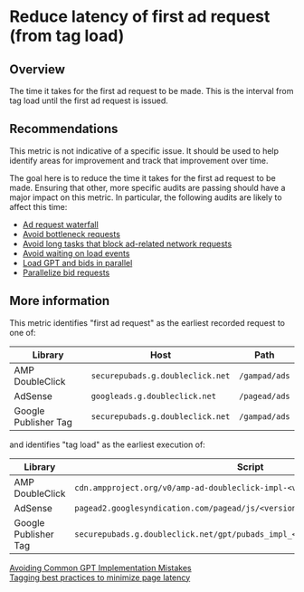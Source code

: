 # Reduce latency of first ad request (from tag load)

## Overview

The time it takes for the first ad request to be made. This is the interval from
tag load until the first ad request is issued.

## Recommendations

This metric is not indicative of a specific issue. It should be used to help
identify areas for improvement and track that improvement over time.

The goal here is to reduce the time it takes for the first ad request to be
made. Ensuring that other, more specific audits are passing should have a major
impact on this metric. In particular, the following audits are likely to affect
this time:

* [Ad request waterfall](./ad-request-critical-path)
* [Avoid bottleneck requests](./bottleneck-requests)
* [Avoid long tasks that block ad-related network requests](./ad-blocking-tasks)
* [Avoid waiting on load events](./blocking-load-events)
* [Load GPT and bids in parallel](./gpt-bids-parallel)
* [Parallelize bid requests](./serial-header-bidding)

## More information

This metric identifies "first ad request" as the earliest recorded request to
one of:

| Library              | Host                             | Path          |
|----------------------|----------------------------------|---------------|
| AMP DoubleClick      | `securepubads.g.doubleclick.net` | `/gampad/ads` |
| AdSense              | `googleads.g.doubleclick.net`    | `/pagead/ads` |
| Google Publisher Tag | `securepubads.g.doubleclick.net` | `/gampad/ads` |

and identifies "tag load" as the earliest execution of:

| Library              | Script                                      |
|----------------------|---------------------------------------------|
| AMP DoubleClick      | `cdn.ampproject.org/v0/amp-ad-doubleclick-impl-<version>.js` |
| AdSense              | `pagead2.googlesyndication.com/pagead/js/<version>/show_ads_impl_<version>.js` |
| Google Publisher Tag | `securepubads.g.doubleclick.net/gpt/pubads_impl_<version>.js` |

[Avoiding Common GPT Implementation Mistakes](https://developers.google.com/doubleclick-gpt/common_implementation_mistakes)  
[Tagging best practices to minimize page latency](https://support.google.com/admanager/answer/7485975)
